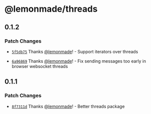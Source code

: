 # @lemonmade/threads

## 0.1.2

### Patch Changes

- [`5f5db75`](https://github.com/lemonmade/nursery/commit/5f5db751eb4f32b054c4816a68780d99e0481c5f) Thanks [@lemonmade](https://github.com/lemonmade)! - Support iterators over threads

* [`6a96869`](https://github.com/lemonmade/nursery/commit/6a96869fe7e02c109f82d5836a87cf8f1778219a) Thanks [@lemonmade](https://github.com/lemonmade)! - Fix sending messages too early in browser websocket threads

## 0.1.1

### Patch Changes

- [`8f7311d`](https://github.com/lemonmade/nursery/commit/8f7311d6e8f22bed1c09e8923563b48fe55a9dae) Thanks [@lemonmade](https://github.com/lemonmade)! - Better threads package

